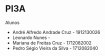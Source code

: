 # PI3A

Alunos
 
- André Alfredo Andrade Cruz - 1912130026
- Leonardo Nunes - 
- Mariana de Freitas Cruz - 1712082002
- Pedro Ségio Vieira da Silva - 1712082040
